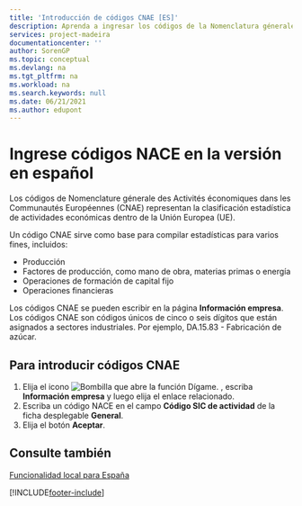 ```yaml
---
title: 'Introducción de códigos CNAE [ES]'
description: Aprenda a ingresar los códigos de la Nomenclatura génerale des Activités économiques dans les Communautés Européennes (NACE) con la versión en español.
services: project-madeira
documentationcenter: ''
author: SorenGP
ms.topic: conceptual
ms.devlang: na
ms.tgt_pltfrm: na
ms.workload: na
ms.search.keywords: null
ms.date: 06/21/2021
ms.author: edupont
---
```

# Ingrese códigos NACE en la versión en español
Los códigos de Nomenclature génerale des Activités économiques dans les Communautés Européennes (CNAE) representan la clasificación estadística de actividades económicas dentro de la Unión Europea (UE).  

Un código CNAE sirve como base para compilar estadísticas para varios fines, incluidos:  

- Producción  
- Factores de producción, como mano de obra, materias primas o energía  
- Operaciones de formación de capital fijo  
- Operaciones financieras  

Los códigos CNAE se pueden escribir en la página **Información empresa**. Los códigos CNAE son códigos únicos de cinco o seis dígitos que están asignados a sectores industriales. Por ejemplo, DA.15.83 - Fabricación de azúcar.  

## Para introducir códigos CNAE  

1.  Elija el icono ![Bombilla que abre la función Dígame.](../../media/ui-search/search_small.png "Dígame qué desea hacer") , escriba **Información empresa** y luego elija el enlace relacionado.  
2.  Escriba un código NACE en el campo **Código SIC de actividad** de la ficha desplegable **General**.  
3.  Elija el botón **Aceptar**.  

## Consulte también  
 [Funcionalidad local para España](spain-local-functionality.md)


[!INCLUDE[footer-include](../../includes/footer-banner.md)]